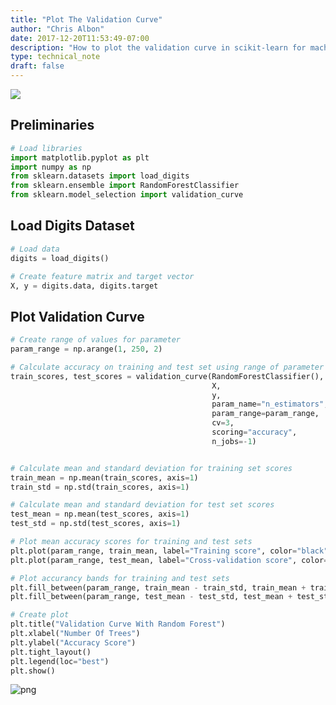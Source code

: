 ```yaml
---
title: "Plot The Validation Curve"
author: "Chris Albon"
date: 2017-12-20T11:53:49-07:00
description: "How to plot the validation curve in scikit-learn for machine learning in Python."
type: technical_note
draft: false
---
```

<a alt="Plot The Validation Curve" href="https://machinelearningflashcards.com">
    <img src="plot_the_validation_curve/Validation_Curve_print.png" class="flashcard center-block">
</a>

## Preliminaries


```python
# Load libraries
import matplotlib.pyplot as plt
import numpy as np
from sklearn.datasets import load_digits
from sklearn.ensemble import RandomForestClassifier
from sklearn.model_selection import validation_curve
```

## Load Digits Dataset


```python
# Load data
digits = load_digits()

# Create feature matrix and target vector
X, y = digits.data, digits.target
```

## Plot Validation Curve


```python
# Create range of values for parameter
param_range = np.arange(1, 250, 2)

# Calculate accuracy on training and test set using range of parameter values
train_scores, test_scores = validation_curve(RandomForestClassifier(), 
                                             X, 
                                             y, 
                                             param_name="n_estimators", 
                                             param_range=param_range,
                                             cv=3, 
                                             scoring="accuracy", 
                                             n_jobs=-1)


# Calculate mean and standard deviation for training set scores
train_mean = np.mean(train_scores, axis=1)
train_std = np.std(train_scores, axis=1)

# Calculate mean and standard deviation for test set scores
test_mean = np.mean(test_scores, axis=1)
test_std = np.std(test_scores, axis=1)

# Plot mean accuracy scores for training and test sets
plt.plot(param_range, train_mean, label="Training score", color="black")
plt.plot(param_range, test_mean, label="Cross-validation score", color="dimgrey")

# Plot accurancy bands for training and test sets
plt.fill_between(param_range, train_mean - train_std, train_mean + train_std, color="gray")
plt.fill_between(param_range, test_mean - test_std, test_mean + test_std, color="gainsboro")

# Create plot
plt.title("Validation Curve With Random Forest")
plt.xlabel("Number Of Trees")
plt.ylabel("Accuracy Score")
plt.tight_layout()
plt.legend(loc="best")
plt.show()
```


![png](plot_the_validation_curve_7_0.png)

